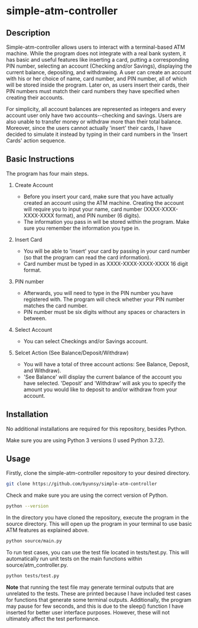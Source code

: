 # simple-atm-controller

## Description

Simple-atm-controller allows users to interact with a terminal-based ATM machine. While the program does not integrate with a real bank system, it has basic and useful features like inserting a card, putting a corresponding PIN number, selecting an account (Checking and/or Savings), displaying the current balance, depositing, and withdrawing. A user can create an account with his or her choice of name, card number, and PIN number, all of which will be stored inside the program. Later on, as users insert their cards, their PIN numbers must match their card numbers they have specified when creating their accounts.

For simplicity, all account balances are represented as integers and every account user only have two accounts--checking and savings. Users are also unable to transfer money or withdraw more than their total balance. Moreover, since the users cannot actually 'insert' their cards, I have decided to simulate it instead by typing in their card numbers in the 'Insert Cards' action sequence.

## Basic Instructions

The program has four main steps.

1. Create Account

   - Before you insert your card, make sure that you have actually created an account using the ATM machine. Creating the account will require you to input your name, card number (XXXX-XXXX-XXXX-XXXX format), and PIN number (6 digits).
   - The information you pass in will be stored within the program. Make sure you remember the information you type in.

2. Insert Card

   - You will be able to 'insert' your card by passing in your card number (so that the program can read the card information).
   - Card number must be typed in as XXXX-XXXX-XXXX-XXXX 16 digit format.

3. PIN number

   - Afterwards, you will need to type in the PIN number you have registered with. The program will check whether your PIN number matches the card number.
   - PIN number must be six digits without any spaces or characters in between.

4. Select Account

   - You can select Checkings and/or Savings account.

5. Selcet Action (See Balance/Deposit/Withdraw)

   - You will have a total of three account actions: See Balance, Deposit, and Withdraw).
   - 'See Balance' will display the current balance of the account you have selected. 'Deposit' and 'Withdraw' will ask you to specify the amount you would like to deposit to and/or withdraw from your account.

## Installation

No additional installations are required for this repository, besides Python.

Make sure you are using Python 3 versions (I used Python 3.7.2).

## Usage

Firstly, clone the simple-atm-controller repository to your desired directory.

```bash
git clone https://github.com/byunsy/simple-atm-controller
```

Check and make sure you are using the correct version of Python.

```bash
python --version
```

In the directory you have cloned the repository, execute the program in the source directory. This will open up the program in your terminal to use basic ATM features as explained above.

```bash
python source/main.py
```

To run test cases, you can use the test file located in tests/test.py. This will automatically run unit tests on the main functions within source/atm_controller.py.

```bash
python tests/test.py
```

**Note** that running the test file may generate terminal outputs that are unrelated to the tests. These are printed because I have included test cases for functions that generate some terminal outputs. Additionally, the program may pause for few seconds, and this is due to the sleep() function I have inserted for better user interface purposes. However, these will not ultimately affect the test performance.
